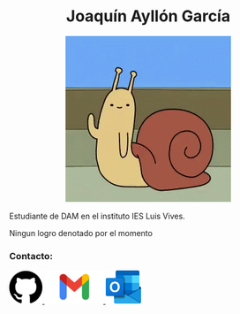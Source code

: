<h1 align="center">Joaquín Ayllón García</h1>
<p align="center">
<img loading="lazy" src="hi-hello.gif" height="300">
</p>

Estudiante de DAM en el instituto IES Luis Vives.

Ningun logro denotado por el momento

### Contacto:

<a href="https://github.com/JoaquinAyG" target="_blank">
<img loading="lazy" src="GitHub.png" height="60">
</a>
<a href="mailto:joaquin.ayllongar@gmail.com" target="_blank">
<img loading="lazy" src="logo-Gmail.png" height= "60">
</a>
<a href="mailto:joaquin.ayllon@alumno.iesluisvives.org" target="_blank">
<img loading="lazy" src="outlook-logo.png" height= "60">
</a>